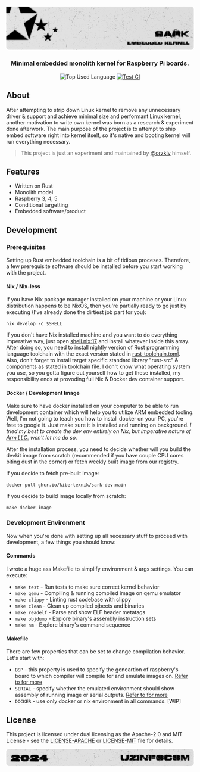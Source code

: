 <p align="center">
    <img src=".github/assets/header.png" alt="Kibertexnik's {Sark}">
</p>

<p align="center">
    <h3 align="center">Minimal embedded monolith kernel for Raspberry Pi boards.</h3>
</p>

<p align="center">
    <img align="center" src="https://img.shields.io/github/languages/top/kibertexnik/sark?style=flat&logo=rust&logoColor=ffffff&labelColor=242424&color=242424" alt="Top Used Language">
    <a href="https://github.com/kibertexnik/sark/actions/workflows/test.yml"><img align="center" src="https://img.shields.io/github/actions/workflow/status/kibertexnik/sark/test.yml?style=flat&logo=github&logoColor=ffffff&labelColor=242424&color=242424" alt="Test CI"></a>
</p>

## About

After attempting to strip down Linux kernel to remove any unnecessary driver & support and achieve minimal size and performant Linux kernel, another
motivation to write own kernel was born as a research & experiment done afterwork. The main purpose of the project is to attempt to ship embed
software right into kernel itself, so it's native and booting kernel will run everything necessary.

> This project is just an experiment and maintained by [@orzklv](https://github.com/orzklv) himself.

## Features

- Written on Rust
- Monolith model
- Raspberry 3, 4, 5
- Conditional targetting
- Embedded software/product

## Development

### Prerequisites

Setting up Rust embedded toolchain is a bit of tidious proceses. Therefore, a few prerequisite software should be installed before you start working with the project.

#### Nix / Nix-less

If you have Nix package manager installed on your machine or your Linux distribution happens to be NixOS, then you're partially ready to go just by executing (I've already done the dirtiest job part for you):

```shell
nix develop -c $SHELL
```

If you don't have Nix installed machine and you want to do everything imperative way, just open [shell.nix:17](https://github.com/kibertexnik/sark/blob/26e0660725a2e88f877dea10f686150af737d08e/shell.nix#L17) and install whatever inside this array. After doing so, you need to install nightly version of Rust programming language toolchain with the exact version stated in [rust-toolchain.toml](https://github.com/kibertexnik/sark/blob/main/rust-toolchain.toml). Also, don't forget to install target specific standard library "rust-src" & components as stated in toolchain file. I don't know what operating system you use, so you gotta figure out yourself how to get these installed, my responsibility ends at provoding full Nix & Docker dev container support.

#### Docker / Development Image

Make sure to have docker installed on your computer to be able to run development container which will help you to utilize ARM embedded tooling. Well, I'm not going to teach you how to install docker on your PC, you're free to google it. Just make sure it is installed and running on background. _I tried my best to create the dev env entirely on Nix, but imperative nature of [Arm LLC.](https://arm.com) won't let me do so._

After the installation process, you need to decide whether will you build the devkit image from scratch (recommended if you have couple CPU cores biting dust in the corner) or fetch weekly built image from our registry.

If you decide to fetch pre-built image:

```shell
docker pull ghcr.io/kibertexnik/sark-dev:main
```

If you decide to build image locally from scratch:

```shell
make docker-image
```

### Development Environment

Now when you're done with setting up all necessary stuff to proceed with development, a few things you should know:

#### Commands

I wrote a huge ass Makefile to simplify environment & args settings. You can execute:

- `make test` - Run tests to make sure correct kernel behavior
- `make qemu` - Compiling & running compiled image on qemu emulator
- `make clippy` - Linting rust codebase with clippy
- `make clean` - Clean up compiled ojbects and binaries
- `make readelf` - Parse and show ELF header metatags
- `make objdump` - Explore binary's assembly instruction sets
- `make nm` - Explore binary's command sequence

#### Makefile

There are few properties that can be set to change compilation behavior. Let's start with:

- `BSP` - this property is used to specify the geneartion of raspberry's board to which compiler will compile for and emulate images on. [Refer to for more](https://github.com/kibertexnik/sark/blob/26e0660725a2e88f877dea10f686150af737d08e/Makefile#L23-L68)
- `SERIAL` - specify whether the emulated environment should show assembly of running image or serial outputs. [Refer to for more](https://github.com/kibertexnik/sark/blob/26e0660725a2e88f877dea10f686150af737d08e/Makefile#L28-L32)
- `DOCKER` - use only docker or nix environment in all commands. [WIP]

## License

This project is licensed under dual licensing as the Apache-2.0 and MIT License - see the [LICENSE-APACHE](license-apache) or [LICENSE-MIT](license-mit) file for details.

<p align="center">
    <img src=".github/assets/footer.png" alt="Kibertexnik's {Sark}">
</p>
